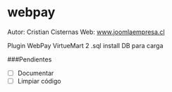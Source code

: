 webpay
======
Autor: Cristian Cisternas
Web: www.joomlaempresa.cl

Plugin WebPay VirtueMart 2
.sql install DB para carga


###Pendientes
- [ ] Documentar
- [ ] Limpiar código
